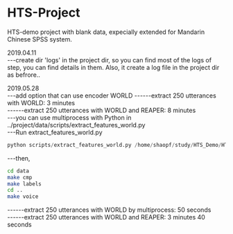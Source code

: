 # HTS-Project
HTS-demo project with blank data, expecially extended for Mandarin Chinese SPSS system.  

2019.04.11  
---create dir 'logs' in the project dir, so you can find most of the logs of step, you can find details in them. Also, it create a log file in the project dir as befrore..  

2019.05.28  
---add option that can use encoder WORLD
------extract 250 utterances with WORLD: 3 minutes  
------extract 250 utterances with WORLD and REAPER: 8 minutes  
---you can use multiprocess with Python in ../project/data/scripts/extract_features_world.py  
---Run extract_features_world.py  
```Python  
python scripts/extract_features_world.py /home/shaopf/study/HTS_Demo/HTS-Project00/data 48000 /home/shaopf/study/merlin_Mandarin/tools/bin/WORLD /home/shaopf/study/merlin_Mandarin/tools/bin/REAPER /usr/local/SPTK  
```   
---then,   
```Bash
cd data  
make cmp  
make labels  
cd ..  
make voice  
```
------extract 250 utterances with WORLD by multiprocess: 50 seconds  
------extract 250 utterances with WORLD and REAPER: 3 minutes 40 seconds  

